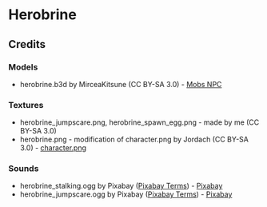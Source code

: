 # Herobrine

## Credits

### Models

- herobrine.b3d by MirceaKitsune (CC BY-SA 3.0) - [Mobs NPC](https://codeberg.org/tenplus1/mobs_npc/src/branch/master/models/mobs_character.b3d)

### Textures

- herobrine_jumpscare.png, herobrine_spawn_egg.png - made by me (CC BY-SA 3.0)
- herobrine.png - modification of character.png by Jordach (CC BY-SA 3.0) - [character.png](https://github.com/minetest/minetest_game/blob/master/mods/player_api/models/character.png)

### Sounds

- herobrine_stalking.ogg by Pixabay ([Pixabay Terms](https://pixabay.com/service/terms/)) - [Pixabay](https://pixabay.com/sound-effects/jumper-teleport-sound-effects-60714/)
- herobrine_jumpscare.ogg by Pixabay ([Pixabay Terms](https://pixabay.com/service/terms/)) - [Pixabay](https://pixabay.com/sound-effects/fuzzy-jumpscare-80560/)
